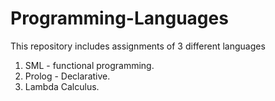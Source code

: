# Programming-Languages

This repository includes assignments of 3 different languages 

1. SML - functional programming.
2. Prolog - Declarative.
3. Lambda Calculus.
